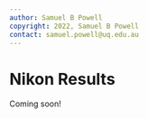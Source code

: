 ```yaml
---
author: Samuel B Powell
copyright: 2022, Samuel B Powell
contact: samuel.powell@uq.edu.au
---
```

# Nikon Results

Coming soon!